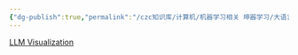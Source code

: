 ```yaml
---
{"dg-publish":true,"permalink":"/czc知识库/计算机/机器学习相关 坤器学习/大语言模型神经网络可视化网站 transformer/","dgPassFrontmatter":true,"created":"2024-06-18T17:45:21.217+08:00","updated":"2024-12-08T12:21:39.555+08:00"}
---
```




[LLM Visualization](https://bbycroft.net/llm)
